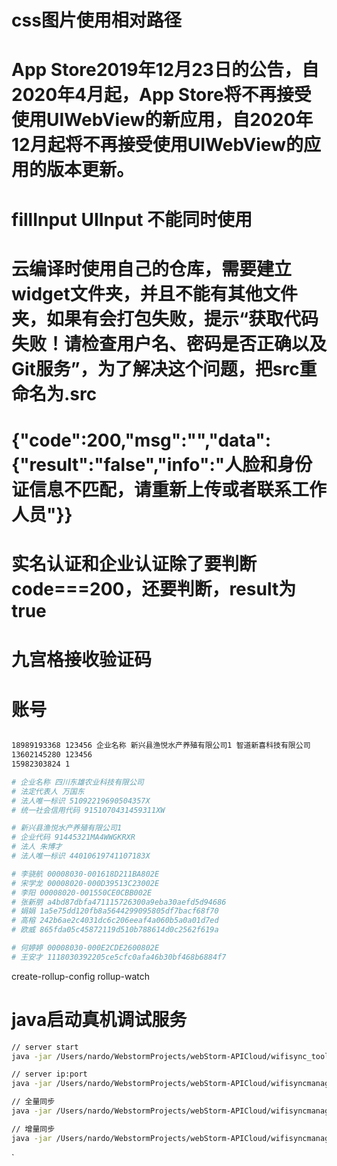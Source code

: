# css图片使用相对路径
# App Store2019年12月23日的公告，自2020年4月起，App Store将不再接受使用UIWebView的新应用，自2020年12月起将不再接受使用UIWebView的应用的版本更新。

# fillInput UIInput 不能同时使用

# 云编译时使用自己的仓库，需要建立widget文件夹，并且不能有其他文件夹，如果有会打包失败，提示“获取代码失败！请检查用户名、密码是否正确以及Git服务”，为了解决这个问题，把src重命名为.src

# {"code":200,"msg":"","data":{"result":"false","info":"人脸和身份证信息不匹配，请重新上传或者联系工作人员"}}
# 实名认证和企业认证除了要判断code===200，还要判断，result为true


# 九宫格接收验证码

# 账号
``` bash

18989193368 123456 企业名称 新兴县渔悦水产养殖有限公司1 智道新喜科技有限公司
13602145280 123456
15982303824 1

# 企业名称 四川东雄农业科技有限公司
# 法定代表人 万国东
# 法人唯一标识 51092219690504357X
# 统一社会信用代码 9151070431459311XW

# 新兴县渔悦水产养殖有限公司1
# 企业代码 91445321MA4WWGKRXR
# 法人 朱博才
# 法人唯一标识 44010619741107183X

# 李骁航 00008030-001618D211BA802E
# 宋学龙 00008020-000D39513C23002E
# 李阳 00008020-001550CE0CBB002E
# 张新朋 a4bd87dbfa471115726300a9eba30aefd5d94686
# 娟娟 1a5e75dd120fb8a5644299095805df7bacf68f70
# 高榕 242b6ae2c4031dc6c206eeaf4a060b5a0a01d7ed
# 欧威 865fda05c45872119d510b788614d0c2562f619a

# 何婷婷 00008030-000E2CDE2600802E
# 王安才 1118030392205ce5cfc0afa46b30bf468b6884f7

```
create-rollup-config rollup-watch

# java启动真机调试服务


```bash
// server start
java -jar /Users/nardo/WebstormProjects/webStorm-APICloud/wifisync_tools/wifisync.jar /Users/nardo/WebstormProjects /Users/nardo/WebstormProjects/webStorm-APICloud/wifisync_tools

// server ip:port
java -jar /Users/nardo/WebstormProjects/webStorm-APICloud/wifisyncmanager.jar 1 /Users/nardo/WebstormProjects/webStorm-APICloud/wifisync_tools/config_info

// 全量同步
java -jar /Users/nardo/WebstormProjects/webStorm-APICloud/wifisyncmanager.jar 2 /Users/nardo/WebstormProjects/webStorm-APICloud/wifisync_tools/config_info /Users/nardo/WebstormProjects/widget /Users/nardo/WebstormProjects

// 增量同步
java -jar /Users/nardo/WebstormProjects/webStorm-APICloud/wifisyncmanager.jar 3 /Users/nardo/WebstormProjects/webStorm-APICloud/wifisync_tools/config_info /Users/nardo/WebstormProjects/widget /Users/nardo/WebstormProjects

```

`
